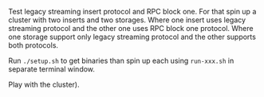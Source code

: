Test legacy streaming insert protocol and RPC block one. For that spin up a cluster with two inserts and two storages. 
Where one insert uses legacy streaming protocol and the other one uses RPC block one protocol. 
Where one storage support only legacy streaming protocol and the other supports both protocols. 

Run `./setup.sh` to get binaries than spin up each using `run-xxx.sh` in separate terminal window. 

Play with the cluster).